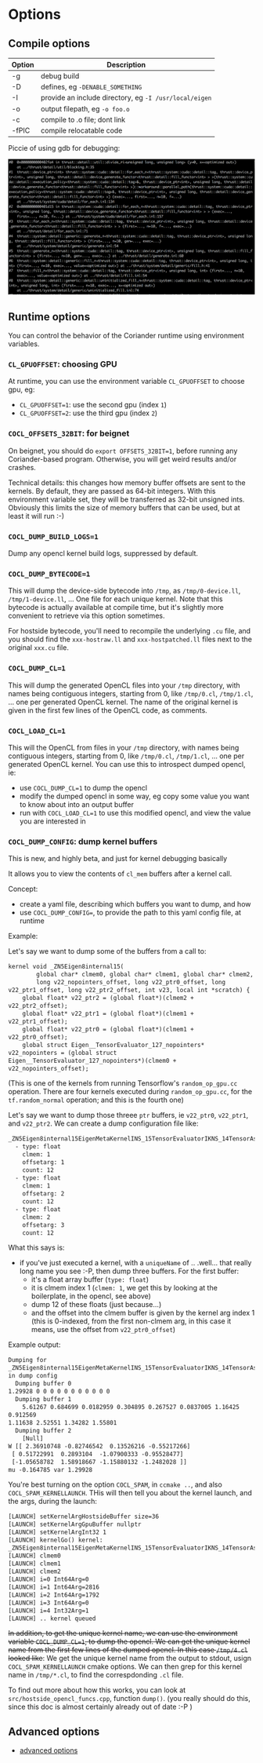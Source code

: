 # Options

## Compile options

| Option | Description |
|--------|-------------|
| -g    | debug build |
| -D   | defines, eg `-DENABLE_SOMETHING` |
| -I   | provide an include directory, eg `-I /usr/local/eigen` |
| -o   | output filepath, eg `-o foo.o` |
| -c   | compile to .o file; dont link |
| -fPIC | compile relocatable code |

Piccie of using gdb for debugging:

<img src="img/gdb_backtrace.png?raw=true" />

## Runtime options

You can control the behavior of the Coriander runtime using environment variables.

### `CL_GPUOFFSET`: choosing GPU

At runtime, you can use the environment variable `CL_GPUOFFSET` to choose gpu, eg:
- `CL_GPUOFFSET=1`: use the second gpu (index `1`)
- `CL_GPUOFFSET=2`: use the third gpu (index `2`)

### `COCL_OFFSETS_32BIT`: for beignet

On beignet, you should do `export OFFSETS_32BIT=1`, before running any Coriander-based program. Otherwise, you will get weird results and/or crashes.

Technical details: this changes how memory buffer offsets are sent to the kernels. By default, they are passed as 64-bit integers. With this environment
variable set, they will be transferred as 32-bit unsigned ints. Obviously this limits the size of memory buffers that can be used, but at least it will run :-)

### `COCL_DUMP_BUILD_LOGS=1`

Dump any opencl kernel build logs, suppressed by default.

### `COCL_DUMP_BYTECODE=1`

This will dump the device-side bytecode into `/tmp`, as `/tmp/0-device.ll`, `/tmp/1-device.ll`, ... One file for each unique kernel.  Note that this bytecode is actually available at compile time, but it's slightly more convenient to retrieve via this option sometimes.

For hostside bytecode, you'll need to recompile the underlying `.cu` file, and you should find the `xxx-hostraw.ll` and `xxx-hostpatched.ll` files next to the original `xxx.cu` file.

### `COCL_DUMP_CL=1`

This will dump the generated OpenCL files into your `/tmp` directory, with names being contiguous integers, starting from 0, like `/tmp/0.cl`, `/tmp/1.cl`, ... one per generated OpenCL kernel.  The name of the original kernel is given in the first few lines of the OpenCL code, as comments.

### `COCL_LOAD_CL=1`

This will the OpenCL from files in your `/tmp` directory, with names being contiguous integers, starting from 0, like `/tmp/0.cl`, `/tmp/1.cl`, ... one per generated OpenCL kernel.  You can use this to introspect dumped opencl, ie:

- use `COCL_DUMP_CL=1` to dump the opencl
- modify the dumped opencl in some way, eg copy some value you want to know about into an output buffer
- run with `COCL_LOAD_CL=1` to use this modified opencl, and view the value you are interested in

### `COCL_DUMP_CONFIG`: dump kernel buffers

This is new, and highly beta, and just for kernel debugging basically

It allows you to view the contents of `cl_mem` buffers after a kernel call.

Concept:
- create a yaml file, describing which buffers you want to dump, and how
- use `COCL_DUMP_CONFIG=`, to provide the path to this yaml config file, at runtime

Example:

Let's say we want to dump some of the buffers from a call to:
```
kernel void _ZN5Eigen8internal15(
        global char* clmem0, global char* clmem1, global char* clmem2,
        long v22_nopointers_offset, long v22_ptr0_offset, long v22_ptr1_offset, long v22_ptr2_offset, int v23, local int *scratch) {
    global float* v22_ptr2 = (global float*)(clmem2 + v22_ptr2_offset);
    global float* v22_ptr1 = (global float*)(clmem1 + v22_ptr1_offset);
    global float* v22_ptr0 = (global float*)(clmem1 + v22_ptr0_offset);
    global struct Eigen__TensorEvaluator_127_nopointers* v22_nopointers = (global struct Eigen__TensorEvaluator_127_nopointers*)(clmem0 + v22_nopointers_offset);
```
(This is one of the kernels from running Tensorflow's `random_op_gpu.cc` operation. There are four kernels executed during `random_op_gpu.cc`, for the `tf.random_normal` operation; and this is the fourth one)

Let's say we want to dump those threee `ptr` buffers, ie `v22_ptr0`, `v22_ptr1`, and `v22_ptr2`. We can create a dump configuration file like:

```
_ZN5Eigen8internal15EigenMetaKernelINS_15TensorEvaluatorIKNS_14TensorAssignOpINS_9TensorMapINS_6TensorIfLi0ELi1EiEELi16ENS_11MakePointerEEEKNS_17TensorReductionOpINS0_10SumReducerIfEEKNS_5arrayIiLm1EEEKNS_18TensorCwiseUnaryOpINS0_10bind2nd_opINS0_17scalar_product_opIKfSI_EEEEKNS4_INS5_ISI_Li1ELi1EiEELi16ES7_EEEES7_EEEENS_9GpuDeviceEEEiEEvT_T0__0_1_1_2:
  - type: float
    clmem: 1
    offsetarg: 1
    count: 12
  - type: float
    clmem: 1
    offsetarg: 2
    count: 12
  - type: float
    clmem: 2
    offsetarg: 3
    count: 12
```

What this says is:
- if you've just executed a kernel, with a `uniqueName` of .. .well... that really long name you see :-P, then dump three buffers.  For the first buffer:
  - it's a float array buffer (`type: float`)
  - it is clmem index 1 (`clmem: 1`, we get this by looking at the boilerplate, in the opencl, see above)
  - dump 12 of these floats (just because...)
  - and the offset into the clmem buffer is given by the kernel arg index 1 (this is 0-indexed, from the first non-clmem arg, in this case it means, use the offset from `v22_ptr0_offset`)

Example output:
```
Dumping for _ZN5Eigen8internal15EigenMetaKernelINS_15TensorEvaluatorIKNS_14TensorAssignOpINS_9TensorMapINS_6TensorIfLi0ELi1EiEELi16ENS_11MakePointerEEEKNS_17TensorReductionOpINS0_10SumReducerIfEEKNS_5arrayIiLm1EEEKNS_18TensorCwiseUnaryOpINS0_10bind2nd_opINS0_17scalar_product_opIKfSI_EEEEKNS4_INS5_ISI_Li1ELi1EiEELi16ES7_EEEES7_EEEENS_9GpuDeviceEEEiEEvT_T0__0_1_1_2 in dump config
  Dumping buffer 0
1.29928 0 0 0 0 0 0 0 0 0 0 0 
  Dumping buffer 1
    5.61267 0.684699 0.0182959 0.304895 0.267527 0.0837005 1.16425 0.912569 
1.11638 2.52551 1.34282 1.55801 
  Dumping buffer 2
    [Null]
W [[ 2.36910748 -0.82746542  0.13526216 -0.55217266]
 [ 0.51722991  0.2893104  -1.07900333 -0.95528477]
 [-1.05658782  1.58918667 -1.15880132 -1.2482028 ]]
mu -0.164785 var 1.29928
```

You're best turning on the option `COCL_SPAM`, in `ccmake ..`, and also `COCL_SPAM_KERNELLAUNCH`. THis will then tell you about the kernel launch, and the args, during the launch:
```
[LAUNCH] setKernelArgHostsideBuffer size=36
[LAUNCH] setKernelArgGpuBuffer nullptr
[LAUNCH] setKernelArgInt32 1
[LAUNCH] kernelGo() kernel: _ZN5Eigen8internal15EigenMetaKernelINS_15TensorEvaluatorIKNS_14TensorAssignOpINS_9TensorMapINS_6TensorIfLi0ELi1EiEELi16ENS_11MakePointerEEEKNS_17TensorReductionOpINS0_10SumReducerIfEEKNS_5arrayIiLm1EEEKNS_18TensorCwiseUnaryOpINS0_10bind2nd_opINS0_17scalar_product_opIKfSI_EEEEKNS4_INS5_ISI_Li1ELi1EiEELi16ES7_EEEES7_EEEENS_9GpuDeviceEEEiEEvT_T0_
[LAUNCH] clmem0
[LAUNCH] clmem1
[LAUNCH] clmem2
[LAUNCH] i=0 Int64Arg=0
[LAUNCH] i=1 Int64Arg=2816
[LAUNCH] i=2 Int64Arg=1792
[LAUNCH] i=3 Int64Arg=0
[LAUNCH] i=4 Int32Arg=1
[LAUNCH] .. kernel queued
```
~~In addition, to get the unique kernel name, we can use the environment variable `COCL_DUMP_CL=1`, to dump the opencl. We can get the unique kernel name from the first few lines of the dumped opencl. In this case `/tmp/4.cl` looked like~~:
We get the unique kernel name from the output to stdout, usign `COCL_SPAM_KERNELLAUNCH` cmake options.  We can then grep for this kernel name in `/tmp/*.cl`, to find the correspdonding `.cl` file.

To find out more about how this works, you can look at `src/hostside_opencl_funcs.cpp`, function `dump()`. (you really should do this, since this doc is almost certainly already out of date :-P )

## Advanced options

- [advanced options](advanced_options.md)
